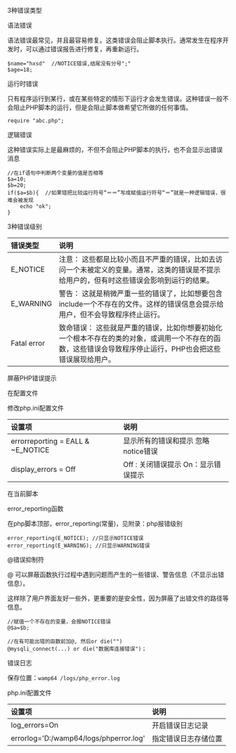 3种错误类型

语法错误

语法错误最常见，并且最容易修复。这类错误会阻止脚本执行。通常发生在程序开发时，可以通过错误报告进行修复，再重新运行。
```
$name="hxsd"  //NOTICE错误,结尾没有分号";"
$age=18;
```
运行时错误

只有程序运行到某行，或在某些特定的情形下运行才会发生错误。这种错误一般不会阻止PHP脚本的运行，但是会阻止脚本做希望它所做的任何事情。
```
require "abc.php";
```
逻辑错误

这种错误实际上是最麻烦的，不但不会阻止PHP脚本的执行，也不会显示出错误消息
```
//在if语句中判断两个变量的值是否相等
$a=10;
$b=20;
if($a=$b){  //如果错把比较运行符号“＝＝”写成赋值运行符号“＝”就是一种逻辑错误，很难会被发现
	echo "ok";
}
```
3种错误级别

|错误类型	|说明																																						|
|:---|:---|
|E_NOTICE	|注意： 这些都是比较小而且不严重的错误，比如去访问一个未被定义的变量。通常，这类的错误是不提示给用户的，但有时这些错误会影响到运行的结果。					|
|E_WARNING	|警告： 这就是稍微严重一些的错误了，比如想要包含include一个不存在的文件。这样的错误信息会提示给用户，但不会导致程序终止运行。								|
|Fatal error|致命错误： 这些就是严重的错误，比如你想要初始化一个根本不存在的类的对象，或调用一个不存在的函数，这些错误会导致程序停止运行，PHP也会把这些错误展现给用户。	|

屏蔽PHP错误提示

在配置文件

修改php.ini配置文件

|设置项								|说明								|
|:---|:---|
|errorreporting = EALL & ~E_NOTICE	|显示所有的错误和提示 忽略notice错误|
|display_errors = Off				|Off : 关闭错误提示 On：显示错误提示|

在当前脚本

error_reporting函数

在php脚本顶部，error_reporting(常量)，见附录：php报错级别
```
error_reporting(E_NOTICE); //只显示NOTICE错误
error_reporting(E_WARNING); //只显示WARNING错误  
```

@错误抑制符

@ 可以屏蔽函数执行过程中遇到问题而产生的一些错误、警告信息（不显示出错信息）。

这样除了用户界面友好一些外，更重要的是安全性，因为屏蔽了出错文件的路径等信息。
 
```
//赋值一个不存在的变量，会报NOTICE错误
@$a=$b;

//在有可能出错的函数前加@, 然后or die("")
@mysqli_connect(...) or die("数据库连接错误")；
```
错误日志

保存位置：`wamp64 /logs/php_error.log`

php.ini配置文件

|设置项									|说明					|
|:---|:---|
|log_errors=On							|开启错误日志记录		|
|errorlog='D:/wamp64/logs/phperror.log'	|指定错误日志存储位置	|



